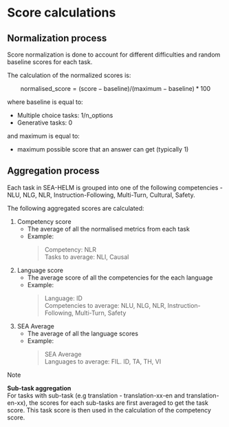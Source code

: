 # Score calculations
## Normalization process
Score normalization is done to account for different difficulties and random baseline scores for each task.

The calculation of the normalized scores is:

```math
\text{normalised\_score} = (\text{score} - \text{baseline}) / (\text{maximum} - \text{baseline}) * 100
```
where $\text{baseline}$ is equal to:
* Multiple choice tasks: $`1/\text{n\_options}`$
* Generative tasks: $0$

and $\text{maximum}$ is equal to:
* maximum possible score that an answer can get (typically $1$)

## Aggregation process
Each task in SEA-HELM is grouped into one of the following competencies - NLU, NLG, NLR, Instruction-Following, Multi-Turn, Cultural, Safety.

The following aggregated scores are calculated:
1. Competency score
    - The average of all the normalised metrics from each task
    - Example:
        > Competency: NLR  
        > Tasks to average: NLI, Causal
2. Language score
    - The average score of all the competencies for the each language
    - Example:
        > Language: ID  
        > Competencies to average: NLU, NLG, NLR, Instruction-Following, Multi-Turn, Safety
3. SEA Average
    - The average of all the language scores
    - Example:
        > SEA Average  
        > Languages to average: FIL. ID, TA, TH, VI

> [!Note]  
> **Sub-task aggregation**   
> For tasks with sub-task (e.g translation - translation-xx-en and translation-en-xx), the scores for each sub-tasks are first averaged to get the task score. This task score is then used in the calculation of the competency score.
